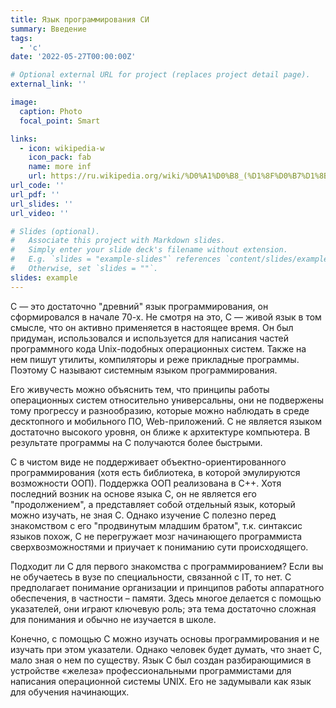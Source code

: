 ```yaml
---
title: Язык программирования СИ
summary: Введение
tags:
  - 'c'
date: '2022-05-27T00:00:00Z'

# Optional external URL for project (replaces project detail page).
external_link: ''

image:
  caption: Photo 
  focal_point: Smart

links:
  - icon: wikipedia-w
    icon_pack: fab
    name: more inf
    url: https://ru.wikipedia.org/wiki/%D0%A1%D0%B8_(%D1%8F%D0%B7%D1%8B%D0%BA_%D0%BF%D1%80%D0%BE%D0%B3%D1%80%D0%B0%D0%BC%D0%BC%D0%B8%D1%80%D0%BE%D0%B2%D0%B0%D0%BD%D0%B8%D1%8F)
url_code: ''
url_pdf: ''
url_slides: ''
url_video: ''

# Slides (optional).
#   Associate this project with Markdown slides.
#   Simply enter your slide deck's filename without extension.
#   E.g. `slides = "example-slides"` references `content/slides/example-slides.md`.
#   Otherwise, set `slides = ""`.
slides: example
---
```


C — это достаточно "древний" язык программирования, он сформировался в начале 70-х. Не смотря на это, C — живой язык в том смысле, что он активно применяется в настоящее время. Он был придуман, использовался и используется для написания частей программного кода Unix-подобных операционных систем. Также на нем пишут утилиты, компиляторы и реже прикладные программы. Поэтому C называют системным языком программирования.

Его живучесть можно объяснить тем, что принципы работы операционных систем относительно универсальны, они не подвержены тому прогрессу и разнообразию, которые можно наблюдать в среде десктопного и мобильного ПО, Web-приложений. C не является языком достаточно высокого уровня, он ближе к архитектуре компьютера. В результате программы на C получаются более быстрыми.

C в чистом виде не поддерживает объектно-ориентированного программирования (хотя есть библиотека, в которой эмулируются возможности ООП). Поддержка ООП реализована в C++. Хотя последний возник на основе языка C, он не является его "продолжением", а представляет собой отдельный язык, который можно изучать, не зная C. Однако изучение C полезно перед знакомством с его "продвинутым младшим братом", т.к. синтаксис языков похож, C не перегружает мозг начинающего программиста сверхвозможностями и приучает к пониманию сути происходящего.

Подходит ли C для первого знакомства с программированием? Если вы не обучаетесь в вузе по специальности, связанной с IT, то нет. C предполагает понимание организации и принципов работы аппаратного обеспечения, в частности – памяти. Здесь многое делается с помощью указателей, они играют ключевую роль; эта тема достаточно сложная для понимания и обычно не изучается в школе.

Конечно, с помощью C можно изучать основы программирования и не изучать при этом указатели. Однако человек будет думать, что знает C, мало зная о нем по существу. Язык C был создан разбирающимися в устройстве «железа» профессиональными программистами для написания операционной системы UNIX. Его не задумывали как язык для обучения начинающих.
